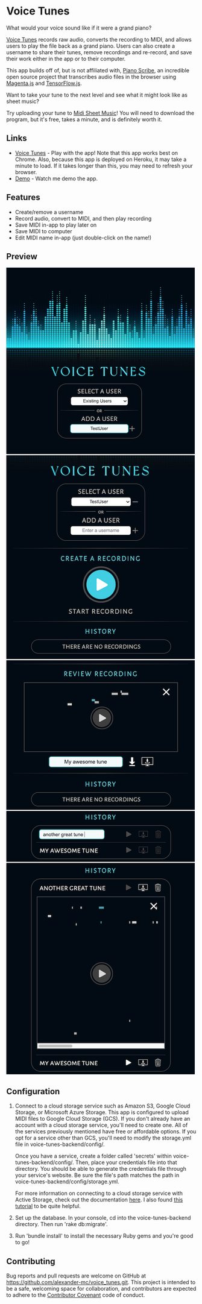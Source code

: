 # Voice Tunes

What would your voice sound like if it were a grand piano?

[Voice Tunes](https://voice-tunes.herokuapp.com/) records raw audio, converts the recording to MIDI, and allows users to play the file back as a grand piano. Users can also create a username to share their tunes, remove recordings and re-record, and save their work either in the app or to their computer.

This app builds off of, but is not affiliated with, [Piano Scribe](https://piano-scribe.glitch.me/), an incredible open source project that transcribes audio files in the browser using [Magenta.js](https://magenta.tensorflow.org/) and [TensorFlow.js](https://www.tensorflow.org/js/).

Want to take your tune to the next level and see what it might look like as sheet music? 

Try uploading your tune to [Midi Sheet Music](http://midisheetmusic.com)! You will need to download the program, but it's free, takes a minute, and is definitely worth it.

## Links

+ [Voice Tunes](https://voice-tunes.herokuapp.com/) - Play with the app! Note that this app works best on Chrome. Also, because this app is deployed on Heroku, it may take a minute to load. If it takes longer than this, you may need to refresh your browser.
+ [Demo](https://youtu.be/u5oEkOCAPFE) - Watch me demo the app.

## Features

+ Create/remove a username
+ Record audio, convert to MIDI, and then play recording
+ Save MIDI in-app to play later on
+ Save MIDI to computer
+ Edit MIDI name in-app (just double-click on the name!)

## Preview

![Username Screen](/public/screenshots/01_Username.png)
![Record Screen](/public/screenshots/02_Record.png)
![Review Screen](/public/screenshots/03_Review.png)
![History - Edit Screen](/public/screenshots/04_History_Edit.png)
![History - Playback Screen](/public/screenshots/05_History_Playback.png)

## Configuration

1. Connect to a cloud storage service such as Amazon S3, Google Cloud Storage, or Microsoft Azure Storage. This app is configured to upload MIDI files to Google Cloud Storage (GCS). If you don't already have an account with a cloud storage service, you'll need to create one. All of the services previously mentioned have free or affordable options. If you opt for a service other than GCS, you'll need to modify the storage.yml file in voice-tunes-backend/config/.

     Once you have a service, create a folder called 'secrets' within voice-tunes-backend/config/. Then, place your credentials file into that directory. You should be able to generate the credentials file through your service's website. Be sure the file's path matches the path in voice-tunes-backend/config/storage.yml.  

     For more information on connecting to a cloud storage service with Active Storage, check out the documentation [here](https://guides.rubyonrails.org/active_storage_overview.html). I also found [this tutorial](https://pjbelo.medium.com/setting-up-rails-5-2-active-storage-using-google-cloud-storage-and-heroku-23df91e830f8) to be quite helpful.  

2.  Set up the database. In your console, cd into the voice-tunes-backend directory. Then run 'rake db:migrate'.

3. Run 'bundle install' to install the necessary Ruby gems and you're good to go!

## Contributing

Bug reports and pull requests are welcome on GitHub at https://github.com/alexander-mc/voice_tunes.git. This project is intended to be a safe, welcoming space for collaboration, and contributors are expected to adhere to the [Contributor Covenant](contributor-covenant.org) code of conduct.
